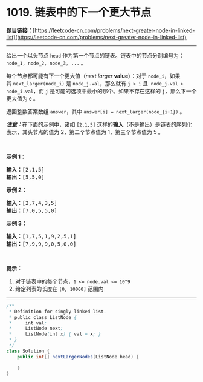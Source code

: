 # 1019. 链表中的下一个更大节点

**题目链接：**[https://leetcode-cn.com/problems/next-greater-node-in-linked-list](https://leetcode-cn.com/problems/next-greater-node-in-linked-list)

---

<div class="content__1Y2H">
 <div class="notranslate">
  <p>给出一个以头节点&nbsp;<code>head</code>&nbsp;作为第一个节点的链表。链表中的节点分别编号为：<code>node_1, node_2, node_3, ...</code> 。</p> 
  <p>每个节点都可能有下一个更大值（<em>next larger</em> <strong>value</strong>）：对于&nbsp;<code>node_i</code>，如果其&nbsp;<code>next_larger(node_i)</code>&nbsp;是&nbsp;<code>node_j.val</code>，那么就有&nbsp;<code>j &gt; i</code>&nbsp;且&nbsp;&nbsp;<code>node_j.val &gt; node_i.val</code>，而&nbsp;<code>j</code>&nbsp;是可能的选项中最小的那个。如果不存在这样的&nbsp;<code>j</code>，那么下一个更大值为&nbsp;<code>0</code>&nbsp;。</p> 
  <p>返回整数答案数组&nbsp;<code>answer</code>，其中&nbsp;<code>answer[i] = next_larger(node_{i+1})</code>&nbsp;。</p> 
  <p><strong><em>注意：</em></strong>在下面的示例中，诸如 <code>[2,1,5]</code> 这样的<strong>输入</strong>（不是输出）是链表的序列化表示，其头节点的值为&nbsp;2，第二个节点值为 1，第三个节点值为&nbsp;5 。</p> 
  <p>&nbsp;</p> 
  <p><strong>示例 1：</strong></p> 
  <pre class="language-text"><strong>输入：</strong>[2,1,5]
<strong>输出：</strong>[5,5,0]
</pre> 
  <p><strong>示例 2：</strong></p> 
  <pre class="language-text"><strong>输入：</strong>[2,7,4,3,5]
<strong>输出：</strong>[7,0,5,5,0]
</pre> 
  <p><strong>示例 3：</strong></p> 
  <pre class="language-text"><strong>输入：</strong>[1,7,5,1,9,2,5,1]
<strong>输出：</strong>[7,9,9,9,0,5,0,0]
</pre> 
  <p>&nbsp;</p> 
  <p><strong>提示：</strong></p> 
  <ol> 
   <li>对于链表中的每个节点，<code>1 &lt;= node.val&nbsp;&lt;= 10^9</code></li> 
   <li>给定列表的长度在 <code>[0, 10000]</code>&nbsp;范围内</li> 
  </ol> 
 </div>
</div>

---

```java
/**
 * Definition for singly-linked list.
 * public class ListNode {
 *     int val;
 *     ListNode next;
 *     ListNode(int x) { val = x; }
 * }
 */
class Solution {
    public int[] nextLargerNodes(ListNode head) {
        
    }
}
```